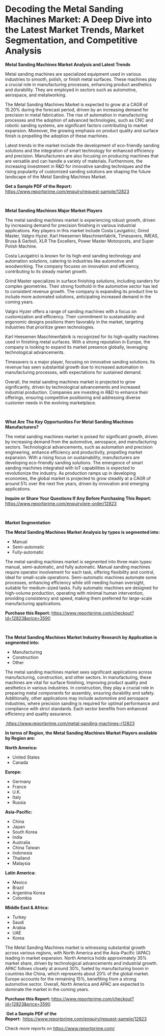 <p><h1>Decoding the Metal Sanding Machines Market: A Deep Dive into the Latest Market Trends, Market Segmentation, and Competitive Analysis</h1></p><p><strong>Metal Sanding Machines Market Analysis and Latest Trends</strong></p>
<p><p>Metal sanding machines are specialized equipment used in various industries to smooth, polish, or finish metal surfaces. These machines play a crucial role in manufacturing processes, enhancing product aesthetics and durability. They are employed in sectors such as automotive, aerospace, and metalworking.</p><p>The Metal Sanding Machines Market is expected to grow at a CAGR of 15.20% during the forecast period, driven by an increasing demand for precision in metal fabrication. The rise of automation in manufacturing processes and the adoption of advanced technologies, such as CNC and robotic sanding systems, are significant factors contributing to market expansion. Moreover, the growing emphasis on product quality and surface finish is propelling the adoption of these machines.</p><p>Latest trends in the market include the development of eco-friendly sanding solutions and the integration of smart technology for enhanced efficiency and precision. Manufacturers are also focusing on producing machines that are versatile and can handle a variety of materials. Furthermore, the increasing investment in R&D for innovative sanding techniques and the rising popularity of customized sanding solutions are shaping the future landscape of the Metal Sanding Machines Market.</p></p>
<p><strong>Get a Sample PDF of the Report:&nbsp;</strong> <a href="https://www.reportprime.com/enquiry/request-sample/12823?utm_campaign=2447&utm_medium=2&utm_source=Github&utm_content=ia&utm_term=19032025&utm_id=metal-sanding-machines">https://www.reportprime.com/enquiry/request-sample/12823</a></p>
<p>&nbsp;</p>
<p><strong>Metal Sanding Machines Major Market Players</strong></p>
<p><p>The metal sanding machines market is experiencing robust growth, driven by increasing demand for precision finishing in various industrial applications. Key players in this market include Costa Lavigatrici, Grind Master, Valgro Hyzer, Karl Heesemen Maschinenfabrik, Timesavers, IMEAS, Brusa & Garboli, XLR The Excellers, Power Master Motorposts, and Super Polish Machine. </p><p>Costa Lavigatrici is known for its high-end sanding technology and automation solutions, catering to industries like automotive and woodworking. The company focuses on innovation and efficiency, contributing to its steady market growth.</p><p>Grind Master specializes in surface finishing solutions, including sanders for complex geometries. Their strong foothold in the automotive sector has led to consistent revenue growth. The company is expanding its product line to include more automated solutions, anticipating increased demand in the coming years.</p><p>Valgro Hyzer offers a range of sanding machines with a focus on customization and efficiency. Their commitment to sustainability and ergonomic designs positions them favorably in the market, targeting industries that prioritize green technologies.</p><p>Karl Heesemen Maschinenfabrik is recognized for its high-quality machines used in finishing metal surfaces. With a strong reputation in Europe, the company is looking to expand its market presence globally, leveraging technological advancements.</p><p>Timesavers is a major player, focusing on innovative sanding solutions. Its revenue has seen substantial growth due to increased automation in manufacturing processes, with expectations for sustained demand.</p><p>Overall, the metal sanding machines market is projected to grow significantly, driven by technological advancements and increased industrial production. Companies are investing in R&D to enhance their offerings, ensuring competitive positioning and addressing diverse customer needs in the evolving marketplace.</p></p>
<p>&nbsp;</p>
<p><strong>What Are The Key Opportunities For Metal Sanding Machines Manufacturers?</strong></p>
<p><p>The metal sanding machines market is poised for significant growth, driven by increasing demand from the automotive, aerospace, and manufacturing sectors. Technological advancements, such as automation and precision engineering, enhance efficiency and productivity, propelling market expansion. With a rising focus on sustainability, manufacturers are developing eco-friendly sanding solutions. The emergence of smart sanding machines integrated with IoT capabilities is expected to revolutionize the industry. As production ramps up in developing economies, the global market is projected to grow steadily at a CAGR of around 5% over the next five years, driven by innovation and emerging applications.</p></p>
<p><strong>Inquire or Share Your Questions If Any Before Purchasing This Report:</strong> <a href="https://www.reportprime.com/enquiry/pre-order/12823?utm_campaign=2447&utm_medium=2&utm_source=Github&utm_content=ia&utm_term=19032025&utm_id=metal-sanding-machines">https://www.reportprime.com/enquiry/pre-order/12823</a></p>
<p>&nbsp;</p>
<p><strong>Market Segmentation</strong></p>
<p><strong>The Metal Sanding Machines Market Analysis by types is segmented into:</strong></p>
<p><ul><li>Manual</li><li>Semi-automatic</li><li>Fully-automatic</li></ul></p>
<p><p>The metal sanding machines market is segmented into three main types: manual, semi-automatic, and fully automatic. Manual sanding machines require operator involvement for each task, offering flexibility and control, ideal for small-scale operations. Semi-automatic machines automate some processes, enhancing efficiency while still needing human oversight, suitable for medium-sized tasks. Fully automatic machines are designed for high-volume production, operating with minimal human intervention, providing consistency and speed, making them preferred for large-scale manufacturing applications.</p></p>
<p><strong>Purchase this Report:&nbsp;</strong><a href="https://www.reportprime.com/checkout?id=12823&price=3590&utm_campaign=2447&utm_medium=2&utm_source=Github&utm_content=ia&utm_term=19032025&utm_id=metal-sanding-machines">https://www.reportprime.com/checkout?id=12823&price=3590</a></p>
<p>&nbsp;</p>
<p><strong>The Metal Sanding Machines Market Industry Research by Application is segmented into:</strong></p>
<p><ul><li>Manufacturing</li><li>Construction</li><li>Other</li></ul></p>
<p><p>The metal sanding machines market sees significant applications across manufacturing, construction, and other sectors. In manufacturing, these machines are vital for surface finishing, improving product quality and aesthetics in various industries. In construction, they play a crucial role in preparing metal components for assembly, ensuring durability and safety. Additionally, other applications may include automotive and aerospace industries, where precision sanding is required for optimal performance and compliance with strict standards. Each sector benefits from enhanced efficiency and quality assurance.</p></p>
<p><a href="https://www.reportprime.com/metal-sanding-machines-r12823?utm_campaign=2447&utm_medium=2&utm_source=Github&utm_content=ia&utm_term=19032025&utm_id=metal-sanding-machines">&nbsp;https://www.reportprime.com/metal-sanding-machines-r12823</a></p>
<p><strong>In terms of Region, the Metal Sanding Machines Market Players available by Region are:</strong></p>
<p>
    <p> <strong> North America: </strong>
        <ul>
            <li>United States</li>
            <li>Canada</li>
        </ul>
        </p> 
    <p> <strong> Europe: </strong>
        <ul>
            <li>Germany</li>
            <li>France</li>
            <li>U.K.</li>
            <li>Italy</li>
            <li>Russia</li>
        </ul>
        </p> 
    <p> <strong> Asia-Pacific: </strong>
        <ul>
            <li>China</li>
            <li>Japan</li>
            <li>South Korea</li>
            <li>India</li>
            <li>Australia</li>
            <li>China Taiwan</li>
            <li>Indonesia</li>
            <li>Thailand</li>
            <li>Malaysia</li>
        </ul>
        </p> 
    <p> <strong> Latin America: </strong>
        <ul>
            <li>Mexico</li>
            <li>Brazil</li>
            <li>Argentina Korea</li>
            <li>Colombia</li>
        </ul>
        </p> 
    <p> <strong> Middle East & Africa: </strong>
        <ul>
            <li>Turkey</li>
            <li>Saudi</li>
            <li>Arabia</li>
            <li>UAE</li>
            <li>Korea</li>
        </ul>
    </p>
    </p>
<p><p>The Metal Sanding Machines market is witnessing substantial growth across various regions, with North America and the Asia-Pacific (APAC) leading in market expansion. North America holds approximately 35% market share, driven by technological advancements and industrial growth. APAC follows closely at around 30%, fueled by manufacturing boom in countries like China, which represents about 20% of the global market. Europe accounts for the remaining 15%, benefiting from a strong automotive sector. Overall, North America and APAC are expected to dominate the market in the coming years.</p></p>
<p><strong>Purchase this Report: </strong><a href="https://www.reportprime.com/checkout?id=12823&price=3590&utm_campaign=2447&utm_medium=2&utm_source=Github&utm_content=ia&utm_term=19032025&utm_id=metal-sanding-machines">https://www.reportprime.com/checkout?id=12823&price=3590</a></p>
<p>&nbsp;<strong>Get a Sample PDF of the Report:&nbsp;&nbsp;</strong><a href="https://www.reportprime.com/enquiry/request-sample/12823?utm_campaign=2447&utm_medium=2&utm_source=Github&utm_content=ia&utm_term=19032025&utm_id=metal-sanding-machines">https://www.reportprime.com/enquiry/request-sample/12823</a></p>
<p><strong></strong></p>
<p>Check more reports on <a href="https://www.reportprime.com/?utm_campaign=2447&utm_medium=2&utm_source=Github&utm_content=ia&utm_term=19032025&utm_id=metal-sanding-machines">https://www.reportprime.com/</a></p>